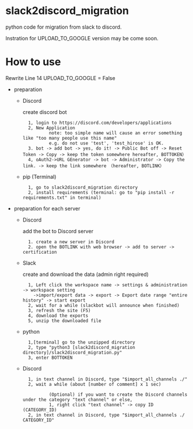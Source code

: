 # slack2discord_migration
python code for migration from slack to discord.

Instration for UPLOAD_TO_GOOGLE version may be come soon.

# How to use
Rewrite Line 14 
	UPLOAD_TO_GOOGLE = False


- preparation

    - Discord
    
	   create discord bot
      
		    1, login to https://discord.com/developers/applications
		    2, New Application 
     			    note: too simple name will cause an error something like "too many people use this name"
		            e.g. do not use 'test', 'test_hirose' is OK.
		    3. bot -> add bot -> yes, do it! -> Public Bot off -> Reset Token -> Copy -> keep the token somewhere hereafter, BOTTOKEN）
		    4, oAuth2->URL GEnerator -> bot -> Administrator -> Copy the link. -> keep the link somewhere　（hereafter, BOTLINK）


    - pip (Terminal)
   
		    1, go to slack2discord_migration directory
		    2, install requirements (terminal: go to "pip install -r requirements.txt" in terminal)


- preparation for each server

    - Discord
	 
      add the bot to Discord server
      
		    1. create a new server in Discord
		    2. open the BOTLINK with web browser -> add to server -> certification

    - Slack
     
	    create and download the data (admin right required)
      
		    1, Left click the workspace name -> settings & administration -> workspace setting 
              ->import/export data -> export -> Export date range "entire history" -> start export
		    2, wait for a while (slackbot will announce when finished)
		    3, refresh the site (F5)
		    4, download the exports
		    5, unzip the downloaded file

    - python
    
		    1,[terminal] go to the unzipped directory
		    2, type "python3 [slack2discord_migration directory]/slack2discord_migration.py"
		    3, enter BOTTOKEN

    - Discord
    
		    1, in text channel in Discord, type "$import_all_channels ./"
		    2, wait a while (about [number of comment] x 1 sec)

                    (Optional) if you want to create the Discord channels under the category "text channel" or else, 
                    1, right click "text channel" -> copy ID (CATEGORY_ID)
		    2, in text channel in Discord, type "$import_all_channels ./ CATEGORY_ID"
